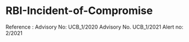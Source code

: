 # RBI-Incident-of-Compromise

Reference :
Advisory No: UCB_1/2020
Advisory No. UCB_1/2021
Alert no: 2/2021
